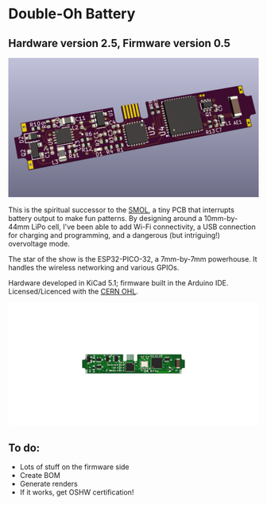 # Double-Oh Battery

## Hardware version 2.5, Firmware version 0.5

![](banner.png)

This is the spiritual successor to the [SMOL](https://github.com/heyspacebuck/SMOL), a tiny PCB that interrupts battery output to make fun patterns. By designing around a 10mm-by-44mm LiPo cell, I've been able to add Wi-Fi connectivity, a USB connection for charging and programming, and a dangerous (but intriguing!) overvoltage mode.

The star of the show is the ESP32-PICO-32, a 7mm-by-7mm powerhouse. It handles the wireless networking and various GPIOs.

Hardware developed in KiCad 5.1; firmware built in the Arduino IDE. Licensed/Licenced with the [CERN OHL](https://www.ohwr.org/project/cernohl/wikis/home).

![](assembly.gif)

## To do:

* Lots of stuff on the firmware side
* Create BOM
* Generate renders
* If it works, get OSHW certification!
